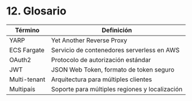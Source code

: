 # 12. Glosario

| Término | Definición |
|---------|------------|
| YARP | Yet Another Reverse Proxy |
| ECS Fargate | Servicio de contenedores serverless en AWS |
| OAuth2 | Protocolo de autorización estándar |
| JWT | JSON Web Token, formato de token seguro |
| Multi-tenant | Arquitectura para múltiples clientes |
| Multipaís | Soporte para múltiples regiones y localización |
